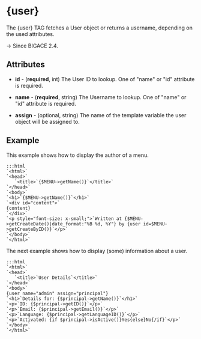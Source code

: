 # {user}

The {user} TAG fetches a User object or returns a username, depending on the used attributes.

-> Since BIGACE 2.4.

## Attributes


*  **id** - (__required__, int)
    The User ID to lookup. One of "name" or "id" attribute is required.

*  **name** - (__required__, string)
    The Username to lookup. One of "name" or "id" attribute is required.

*  **assign** - (optional, string)
    The name of the template variable the user object will be assigned to.

## Example

This example shows how to display the author of a menu.

	:::html
	`<html>`
	`<head>`
	   `<title>`{$MENU->getName()}`</title>`
	`</head>`
	`<body>`
	`<h1>`{$MENU->getName()}`</h1>`
	`<div id="content">`
	{content}
	`</div>`
	`<p style="font-size: x-small;">`Written at {$MENU->getCreateDate()|date_format:"%B %d, %Y"} by {user id=$MENU->getCreateByID()}`</p>`
	`</body>`
	`</html>`



The next example shows how to display (some) information about a user.

	:::html
	`<html>`
	`<head>`
	   `<title>`User Details`</title>`
	`</head>`
	`<body>`
	{user name="admin" assign="principal"}
	`<h1>`Details for: {$principal->getName()}`</h1>`
	`<p>`ID: {$principal->getID()}`</p>`
	`<p>`Email: {$principal->getEmail()}`</p>`
	`<p>`Language: {$principal->getLanguageID()}`</p>`
	`<p>`Activated: {if $principal->isActive()}Yes{else}No{/if}`</p>`
	`</body>`
	`</html>`


